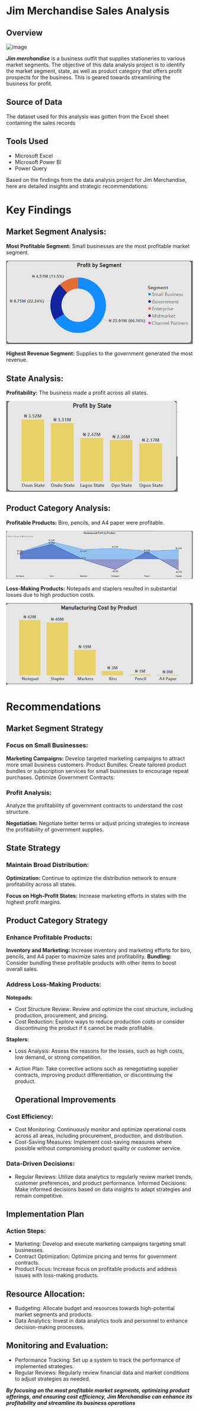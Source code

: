 # Jim Merchandise Sales Analysis

## Overview

![image](https://github.com/user-attachments/assets/946ec9ca-3898-41e0-b7f8-2a7915a109d3)


**_Jim merchandise_** is a business outfit that supplies stationeries to various market segments. The objective of this data analysis project is to identify the market segment, state, as well as product category that offers profit prospects for the business. This is geared towards streamlining the business for profit.

## Source of Data
The dataset used for this analysis was gotten from the Excel sheet containing the sales records

## Tools Used
- Microsoft Excel
- Microsoft Power BI
- Power Query
 
Based on the findings from the data analysis project for Jim Merchandise, here are detailed insights and strategic recommendations:

# Key Findings
## Market Segment Analysis:

**Most Profitable Segment:** Small businesses are the most profitable market segment.

![](profit_by_segment.PNG)

**Highest Revenue Segment:** Supplies to the government generated the most revenue.

## State Analysis:

**Profitability:** The business made a profit across all states.

![](profit_by_state.PNG)

## Product Category Analysis:

**Profitable Products:** Biro, pencils, and A4 paper were profitable.  

![](revenue_and_profit_by_product.PNG)

**Loss-Making Products:** Notepads and staplers resulted in substantial losses due to high production costs.

![](manufacturing_cost_by_product.PNG)

# Recommendations

## Market Segment Strategy

### Focus on Small Businesses:

**Marketing Campaigns:** Develop targeted marketing campaigns to attract more small business customers.
Product Bundles: Create tailored product bundles or subscription services for small businesses to encourage repeat purchases.
Optimize Government Contracts:

### Profit Analysis:
Analyze the profitability of government contracts to understand the cost structure.

**Negotiation:** Negotiate better terms or adjust pricing strategies to increase the profitability of government supplies.

## State Strategy

### Maintain Broad Distribution:

**Optimization:** Continue to optimize the distribution network to ensure profitability across all states.

**Focus on High-Profit States:** Increase marketing efforts in states with the highest profit margins.

## Product Category Strategy

### Enhance Profitable Products:

**Inventory and Marketing:** Increase inventory and marketing efforts for biro, pencils, and A4 paper to maximize sales and profitability.
**Bundling:** Consider bundling these profitable products with other items to boost overall sales.

### Address Loss-Making Products:

**Notepads:**

- Cost Structure Review: Review and optimize the cost structure, including production, procurement, and pricing.
- Cost Reduction: Explore ways to reduce production costs or consider discontinuing the product if it cannot be made profitable.

**Staplers:**
- Loss Analysis: Assess the reasons for the losses, such as high costs, low demand, or strong competition.
- Action Plan: Take corrective actions such as renegotiating supplier contracts, improving product differentiation, or discontinuing the product.

  ## Operational Improvements

### Cost Efficiency:

- Cost Monitoring: Continuously monitor and optimize operational costs across all areas, including procurement, production, and distribution.
- Cost-Saving Measures: Implement cost-saving measures where possible without compromising product quality or customer service.

### Data-Driven Decisions:

- Regular Reviews: Utilize data analytics to regularly review market trends, customer preferences, and product performance.
Informed Decisions: Make informed decisions based on data insights to adapt strategies and remain competitive.

## Implementation Plan

### Action Steps:

- Marketing: Develop and execute marketing campaigns targeting small businesses.
- Contract Optimization: Optimize pricing and terms for government contracts.
- Product Focus: Increase focus on profitable products and address issues with loss-making products.

## Resource Allocation:

- Budgeting: Allocate budget and resources towards high-potential market segments and products.
- Data Analytics: Invest in data analytics tools and personnel to enhance decision-making processes.

## Monitoring and Evaluation:

- Performance Tracking: Set up a system to track the performance of implemented strategies.
- Regular Reviews: Regularly review financial data and market conditions to adjust strategies as needed.

_**By focusing on the most profitable market segments, optimizing product offerings, and ensuring cost efficiency, Jim Merchandise can enhance its profitability and streamline its business operations**_ 
